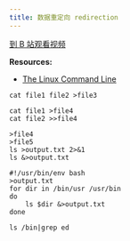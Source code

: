 ```yaml
---
title: 数据重定向 redirection
---
```


[到 B 站观看视频](https://www.bilibili.com/video/av96449010)

__Resources:__

- [The Linux Command Line](http://linuxcommand.org/tlcl.php)

~~~
cat file1 file2 >file3
~~~

~~~
cat file1 >file4
cat file2 >>file4
~~~

~~~
>file4
>file5
ls >output.txt 2>&1
ls &>output.txt
~~~

~~~
#!/usr/bin/env bash
>output.txt
for dir in /bin/usr /usr/bin
do
    ls $dir &>output.txt
done
~~~

~~~
ls /bin|grep ed
~~~
